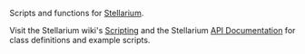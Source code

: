 Scripts and functions for [Stellarium](http://www.stellarium.org/).

Visit the Stellarium wiki's [Scripting](http://www.stellarium.org/wiki/index.php/Scripts_(for_0.10.x)) 
and the Stellarium [API Documentation](http://www.stellarium.org/doc/head/index.html)
for class definitions and example scripts.
